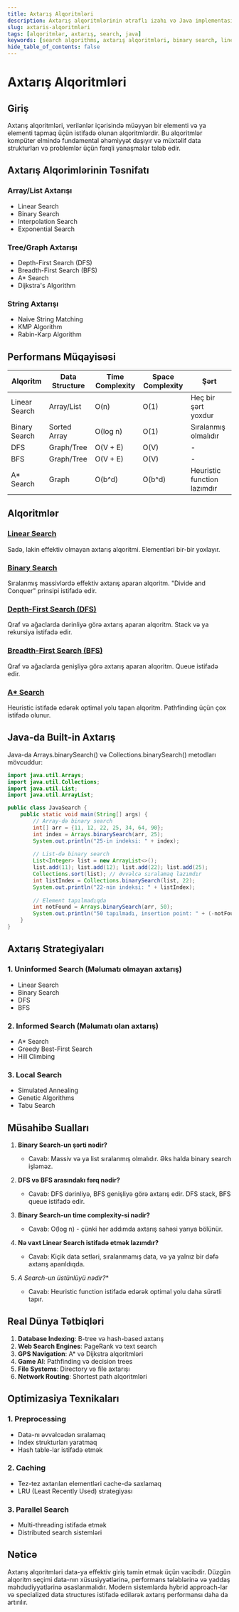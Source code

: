 ```yaml
---
title: Axtarış Alqoritmləri
description: Axtarış alqoritmlərinin ətraflı izahı və Java implementasiyaları
slug: axtaris-alqoritmləri
tags: [alqoritmlər, axtarış, search, java]
keywords: [search algorithms, axtarış alqoritmləri, binary search, linear search, dfs, bfs]
hide_table_of_contents: false
---
```


# Axtarış Alqoritmləri

## Giriş

Axtarış alqoritmləri, verilənlər içərisində müəyyən bir elementi və ya elementi tapmaq üçün istifadə olunan alqoritmlərdir. Bu alqoritmlər kompüter elmində fundamental əhəmiyyət daşıyır və müxtəlif data strukturları və problemlər üçün fərqli yanaşmalar tələb edir.

## Axtarış Alqorimlərinin Təsnifatı

### Array/List Axtarışı
- Linear Search
- Binary Search
- Interpolation Search
- Exponential Search

### Tree/Graph Axtarışı
- Depth-First Search (DFS)
- Breadth-First Search (BFS)
- A* Search
- Dijkstra's Algorithm

### String Axtarışı
- Naive String Matching
- KMP Algorithm
- Rabin-Karp Algorithm

## Performans Müqayisəsi

| Alqoritm | Data Structure | Time Complexity | Space Complexity | Şərt |
|----------|----------------|-----------------|------------------|------|
| Linear Search | Array/List | O(n) | O(1) | Heç bir şərt yoxdur |
| Binary Search | Sorted Array | O(log n) | O(1) | Sıralanmış olmalıdır |
| DFS | Graph/Tree | O(V + E) | O(V) | - |
| BFS | Graph/Tree | O(V + E) | O(V) | - |
| A* Search | Graph | O(b^d) | O(b^d) | Heuristic function lazımdır |

## Alqoritmlər

### [Linear Search](./linear-search.md)
Sadə, lakin effektiv olmayan axtarış alqoritmi. Elementləri bir-bir yoxlayır.

### [Binary Search](./binary-search.md)
Sıralanmış massivlərdə effektiv axtarış aparan alqoritm. "Divide and Conquer" prinsipi istifadə edir.

### [Depth-First Search (DFS)](./dfs.md)
Qraf və ağaclarda dərinliyə görə axtarış aparan alqoritm. Stack və ya rekursiya istifadə edir.

### [Breadth-First Search (BFS)](./bfs.md)
Qraf və ağaclarda genişliyə görə axtarış aparan alqoritm. Queue istifadə edir.

### [A* Search](./a-star.md)
Heuristic istifadə edərək optimal yolu tapan alqoritm. Pathfinding üçün çox istifadə olunur.

## Java-da Built-in Axtarış

Java-da Arrays.binarySearch() və Collections.binarySearch() metodları mövcuddur:

```java
import java.util.Arrays;
import java.util.Collections;
import java.util.List;
import java.util.ArrayList;

public class JavaSearch {
    public static void main(String[] args) {
        // Array-də binary search
        int[] arr = {11, 12, 22, 25, 34, 64, 90};
        int index = Arrays.binarySearch(arr, 25);
        System.out.println("25-in indeksi: " + index);
        
        // List-də binary search
        List<Integer> list = new ArrayList<>();
        list.add(11); list.add(12); list.add(22); list.add(25);
        Collections.sort(list); // Əvvəlcə sıralamaq lazımdır
        int listIndex = Collections.binarySearch(list, 22);
        System.out.println("22-nin indeksi: " + listIndex);
        
        // Element tapılmadıqda
        int notFound = Arrays.binarySearch(arr, 50);
        System.out.println("50 tapılmadı, insertion point: " + (-notFound - 1));
    }
}
```

## Axtarış Strategiyaları

### 1. Uninformed Search (Məlumatı olmayan axtarış)
- Linear Search
- Binary Search
- DFS
- BFS

### 2. Informed Search (Məlumatı olan axtarış)
- A* Search
- Greedy Best-First Search
- Hill Climbing

### 3. Local Search
- Simulated Annealing
- Genetic Algorithms
- Tabu Search

## Müsahibə Sualları

1. **Binary Search-un şərti nədir?**
   - Cavab: Massiv və ya list sıralanmış olmalıdır. Əks halda binary search işləməz.

2. **DFS və BFS arasındakı fərq nədir?**
   - Cavab: DFS dərinliyə, BFS genişliyə görə axtarış edir. DFS stack, BFS queue istifadə edir.

3. **Binary Search-un time complexity-si nədir?**
   - Cavab: O(log n) - çünki hər addımda axtarış sahəsi yarıya bölünür.

4. **Nə vaxt Linear Search istifadə etmək lazımdır?**
   - Cavab: Kiçik data setləri, sıralanmamış data, və ya yalnız bir dəfə axtarış aparıldıqda.

5. **A* Search-un üstünlüyü nədir?**
   - Cavab: Heuristic function istifadə edərək optimal yolu daha sürətli tapır.

## Real Dünya Tətbiqləri

1. **Database Indexing**: B-tree və hash-based axtarış
2. **Web Search Engines**: PageRank və text search
3. **GPS Navigation**: A* və Dijkstra alqoritmləri
4. **Game AI**: Pathfinding və decision trees
5. **File Systems**: Directory və file axtarışı
6. **Network Routing**: Shortest path alqoritmləri

## Optimizasiya Texnikaları

### 1. Preprocessing
- Data-nı əvvəlcədən sıralamaq
- Index strukturları yaratmaq
- Hash table-lar istifadə etmək

### 2. Caching
- Tez-tez axtarılan elementləri cache-də saxlamaq
- LRU (Least Recently Used) strategiyası

### 3. Parallel Search
- Multi-threading istifadə etmək
- Distributed search sistemləri

## Nəticə

Axtarış alqoritmləri data-ya effektiv giriş təmin etmək üçün vacibdir. Düzgün alqoritm seçimi data-nın xüsusiyyətlərinə, performans tələblərinə və yaddaş məhdudiyyətlərinə əsaslanmalıdır. Modern sistemlərdə hybrid approach-lar və specialized data structures istifadə edilərək axtarış performansı daha da artırılır.